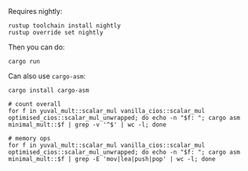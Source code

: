 Requires nightly:

```
rustup toolchain install nightly
rustup override set nightly
```

Then you can do:

```
cargo run
```

Can also use `cargo-asm`:

```
cargo install cargo-asm

# count overall
for f in yuval_mult::scalar_mul vanilla_cios::scalar_mul optimised_cios::scalar_mul_unwrapped; do echo -n "$f: "; cargo asm minimal_mult::$f | grep -v '^$' | wc -l; done

# memory ops
for f in yuval_mult::scalar_mul vanilla_cios::scalar_mul optimised_cios::scalar_mul_unwrapped; do echo -n "$f: "; cargo asm minimal_mult::$f | grep -E 'mov|lea|push|pop' | wc -l; done
```